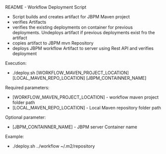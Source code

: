 README -  Workflow Deployment Script

 * Script builds and creates artifact for JBPM Maven project
 * verifies Artifacts
 * verifies the existing deployments on container for previous deployments. Undeploys artifact if previous deployments exist fro the artifact
 * copies artifact to JBPM mvn Repository
 * deploys JBPM workflow Artifact to server using Rest API and verifies deployment
 
Execution:
 * ./deploy.sh [WORKFLOW_MAVEN_PROJECT_LOCATION] [LOCAL_MAVEN_REPO_LOCATION] [JBPM_CONTAINNER_NAME]
 
Required parameters:
 * [WORKFLOW_MAVEN_PROJECT_LOCATION] - workflow maven project folder path 
 * [LOCAL_MAVEN_REPO_LOCATION] - Local Maven repository folder path

Optional parameter:
 * [JBPM_CONTAINNER_NAME] - JBPM server Container name

Example:
 * ./deploy.sh ../workflow ~/.m2/repository  

